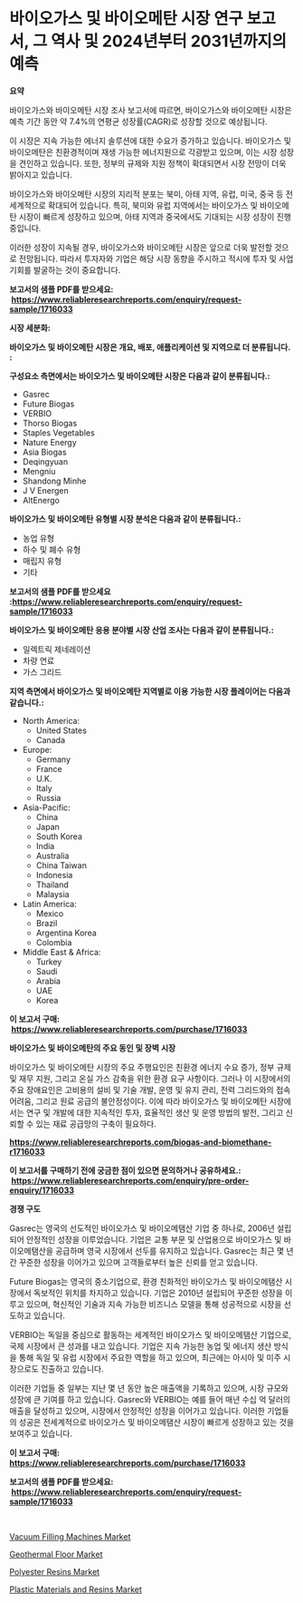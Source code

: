 <p><h1>바이오가스 및 바이오메탄 시장 연구 보고서, 그 역사 및 2024년부터 2031년까지의 예측</h1></p><p><strong>요약</strong></p>
<p><p>바이오가스와 바이오메탄 시장 조사 보고서에 따르면, 바이오가스와 바이오메탄 시장은 예측 기간 동안 약 7.4%의 연평균 성장률(CAGR)로 성장할 것으로 예상됩니다.</p><p>이 시장은 지속 가능한 에너지 솔루션에 대한 수요가 증가하고 있습니다. 바이오가스 및 바이오메탄은 친환경적이며 재생 가능한 에너지원으로 각광받고 있으며, 이는 시장 성장을 견인하고 있습니다. 또한, 정부의 규제와 지원 정책이 확대되면서 시장 전망이 더욱 밝아지고 있습니다.</p><p>바이오가스와 바이오메탄 시장의 지리적 분포는 북미, 아태 지역, 유럽, 미국, 중국 등 전 세계적으로 확대되어 있습니다. 특히, 북미와 유럽 지역에서는 바이오가스 및 바이오메탄 시장이 빠르게 성장하고 있으며, 아태 지역과 중국에서도 기대되는 시장 성장이 진행 중입니다.</p><p>이러한 성장이 지속될 경우, 바이오가스와 바이오메탄 시장은 앞으로 더욱 발전할 것으로 전망됩니다. 따라서 투자자와 기업은 해당 시장 동향을 주시하고 적시에 투자 및 사업 기회를 발굴하는 것이 중요합니다.</p></p>
<p><strong>보고서의 샘플 PDF를 받으세요: &nbsp;<a href="https://www.reliableresearchreports.com/enquiry/request-sample/1716033">https://www.reliableresearchreports.com/enquiry/request-sample/1716033</a></strong></p>
<p><strong>시장 세분화:</strong></p>
<p><strong> 바이오가스 및 바이오메탄 시장은 개요, 배포, 애플리케이션 및 지역으로 더 분류됩니다. :</strong></p>
<p><strong>구성요소 측면에서는 바이오가스 및 바이오메탄 시장은 다음과 같이 분류됩니다.:</strong></p>
<p><ul><li>Gasrec</li><li>Future Biogas</li><li>VERBIO</li><li>Thorso Biogas</li><li>Staples Vegetables</li><li>Nature Energy</li><li>Asia Biogas</li><li>Deqingyuan</li><li>Mengniu</li><li>Shandong Minhe</li><li>J V Energen</li><li>AltEnergo</li></ul></p>
<p><strong> 바이오가스 및 바이오메탄 유형별 시장 분석은 다음과 같이 분류됩니다.:</strong></p>
<p><ul><li>농업 유형</li><li>하수 및 폐수 유형</li><li>매립지 유형</li><li>기타</li></ul></p>
<p><strong>보고서의 샘플 PDF를 받으세요 :<a href="https://www.reliableresearchreports.com/enquiry/request-sample/1716033">https://www.reliableresearchreports.com/enquiry/request-sample/1716033</a></strong></p>
<p><strong> 바이오가스 및 바이오메탄 응용 분야별 시장 산업 조사는 다음과 같이 분류됩니다.:</strong></p>
<p><ul><li>일렉트릭 제네레이션</li><li>차량 연료</li><li>가스 그리드</li></ul></p>
<p><strong>지역 측면에서 바이오가스 및 바이오메탄 지역별로 이용 가능한 시장 플레이어는 다음과 같습니다.:</strong></p>
<p><ul>
    <li>
        North America:
        <ul>
            <li>United States</li>
            <li>Canada</li>
        </ul>
    </li>
    <li>
        Europe:
        <ul>
            <li>Germany</li>
            <li>France</li>
            <li>U.K.</li>
            <li>Italy</li>
            <li>Russia</li>
        </ul>
    </li>
    <li>
        Asia-Pacific:
        <ul>
            <li>China</li>
            <li>Japan</li>
            <li>South Korea</li>
            <li>India</li>
            <li>Australia</li>
            <li>China Taiwan</li>
            <li>Indonesia</li>
            <li>Thailand</li>
            <li>Malaysia</li>
        </ul>
    </li>
    <li>
        Latin America:
        <ul>
            <li>Mexico</li>
            <li>Brazil</li>
            <li>Argentina Korea</li>
            <li>Colombia</li>
        </ul>
    </li>
    <li>
        Middle East & Africa:
        <ul>
            <li>Turkey</li>
            <li>Saudi</li>
            <li>Arabia</li>
            <li>UAE</li>
            <li>Korea</li>
        </ul>
    </li>
    </ul></p>
<p><strong>이 보고서 구매: &nbsp;<a href="https://www.reliableresearchreports.com/purchase/1716033">https://www.reliableresearchreports.com/purchase/1716033</a></strong></p>
<p><strong>바이오가스 및 바이오메탄의 주요 동인 및 장벽 시장</strong></p>
<p><p>바이오가스 및 바이오메탄 시장의 주요 주행요인은 친환경 에너지 수요 증가, 정부 규제 및 재무 지원, 그리고 온실 가스 감축을 위한 환경 요구 사항이다. 그러나 이 시장에서의 주요 장애요인은 고비용의 설비 및 기술 개발, 운영 및 유지 관리, 전력 그리드와의 접속 어려움, 그리고 원료 공급의 불안정성이다. 이에 따라 바이오가스 및 바이오메탄 시장에서는 연구 및 개발에 대한 지속적인 투자, 효율적인 생산 및 운영 방법의 발전, 그리고 신뢰할 수 있는 재료 공급망의 구축이 필요하다.</p></p>
<p><strong><a href="https://www.reliableresearchreports.com/biogas-and-biomethane-r1716033">https://www.reliableresearchreports.com/biogas-and-biomethane-r1716033</a></strong></p>
<p><strong>이 보고서를 구매하기 전에 궁금한 점이 있으면 문의하거나 공유하세요.: &nbsp;<a href="https://www.reliableresearchreports.com/enquiry/pre-order-enquiry/1716033">https://www.reliableresearchreports.com/enquiry/pre-order-enquiry/1716033</a></strong></p>
<p><strong>경쟁 구도</strong></p>
<p><p>Gasrec는 영국의 선도적인 바이오가스 및 바이오메탬산 기업 중 하나로, 2006년 설립되어 안정적인 성장을 이루었습니다. 기업은 교통 부문 및 산업용으로 바이오가스 및 바이오메탬산을 공급하며 영국 시장에서 선두를 유지하고 있습니다. Gasrec는 최근 몇 년간 꾸준한 성장을 이어가고 있으며 고객들로부터 높은 신뢰를 얻고 있습니다.</p><p>Future Biogas는 영국의 중소기업으로, 환경 친화적인 바이오가스 및 바이오메탬산 시장에서 독보적인 위치를 차지하고 있습니다. 기업은 2010년 설립되어 꾸준한 성장을 이루고 있으며, 혁신적인 기술과 지속 가능한 비즈니스 모델을 통해 성공적으로 시장을 선도하고 있습니다.</p><p>VERBIO는 독일을 중심으로 활동하는 세계적인 바이오가스 및 바이오메탬산 기업으로, 국제 시장에서 큰 성과를 내고 있습니다. 기업은 지속 가능한 농업 및 에너지 생산 방식을 통해 독일 및 유럽 시장에서 주요한 역할을 하고 있으며, 최근에는 아시아 및 미주 시장으로도 진출하고 있습니다.</p><p>이러한 기업들 중 일부는 지난 몇 년 동안 높은 매출액을 기록하고 있으며, 시장 규모와 성장에 큰 기여를 하고 있습니다. Gasrec와 VERBIO는 예를 들어 매년 수십 억 달러의 매출을 달성하고 있으며, 시장에서 안정적인 성장을 이어가고 있습니다. 이러한 기업들의 성공은 전세계적으로 바이오가스 및 바이오메탬산 시장이 빠르게 성장하고 있는 것을 보여주고 있습니다.</p></p>
<p><strong>이 보고서 구매: &nbsp; <a href="https://www.reliableresearchreports.com/purchase/1716033">https://www.reliableresearchreports.com/purchase/1716033</a></strong></p>
<p><strong>보고서의 샘플 PDF를 받으세요: &nbsp;<a href="https://www.reliableresearchreports.com/enquiry/request-sample/1716033">https://www.reliableresearchreports.com/enquiry/request-sample/1716033</a></strong><strong></strong></p>
<p>&nbsp;</p>
<p><p><a href="https://view.publitas.com/reportprime-1/vacuum-filling-machines-market-challenges-opportunities-and-growth-drivers-and-major-market-players-forecasted-for-period-from-2024-2031/">Vacuum Filling Machines Market</a></p><p><a href="https://five-trouble-98a.notion.site/Geothermal-Floor-Market-Size-and-Examines-its-Market-Scope-with-a-Primary-Focus-on-Growth-Opportun-2a0548c71cc74bf183616619f49ca4f6">Geothermal Floor Market</a></p><p><a href="https://ivy-potential-64b.notion.site/Polyester-Resins-Market-Size-2024-2031-Global-Industrial-Analysis-Key-Geographical-Regions-Marke-ce4715202f284765ba0bb8ecfd27327a">Polyester Resins Market</a></p><p><a href="https://nifty-kite-d51.notion.site/Plastic-Materials-and-Resins-Market-Provides-a-Comprehensive-Analysis-Including-a-Macro-Overview-of--804011ae04f340a6a0c92e1ad8f6abe7">Plastic Materials and Resins Market</a></p></p>